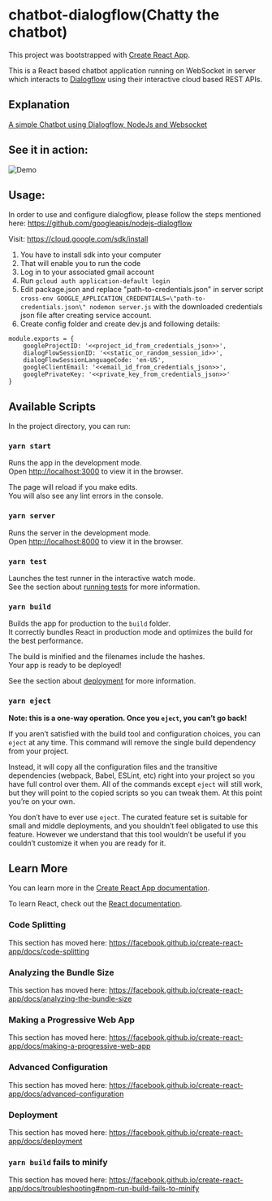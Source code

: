 chatbot-dialogflow(Chatty the chatbot)
===================================================

This project was bootstrapped with [Create React App](https://github.com/facebook/create-react-app).

This is a React based chatbot application running on WebSocket in server which interacts to [Dialogflow](https://dialogflow.cloud.google.com/) using their interactive cloud based REST APIs.

## Explanation

[A simple Chatbot using Dialogflow, NodeJs and Websocket](https://arpendu.hashnode.dev/a-simple-chatbot-using-dialogflow-nodejs-and-websocket-ckd0b0ojc007d7rs1hhpxddco)

See it in action:
-----------------
![Demo](https://cdn.hashnode.com/res/hashnode/image/upload/v1595591524160/BxBlGX1Lv.gif)

Usage:
----------------

In order to use and configure dialogflow, please follow the steps mentioned here: https://github.com/googleapis/nodejs-dialogflow

Visit: https://cloud.google.com/sdk/install
1) You have to install sdk into your computer
2) That will enable you to run the code
3) Log in to your associated gmail account
4) Run `gcloud auth application-default login`
5) Edit package.json and replace "path-to-credentials.json" in server script `cross-env GOOGLE_APPLICATION_CREDENTIALS=\"path-to-credentials.json\" nodemon server.js` with the downloaded credentials json file after creating service account.
6) Create config folder and create dev.js and following details:

```
module.exports = {
    googleProjectID: '<<project_id_from_credentials_json>>',
    dialogFlowSessionID: '<<static_or_random_session_id>>',
    dialogFlowSessionLanguageCode: 'en-US',
    googleClientEmail: '<<email_id_from_credentials_json>>',
    googlePrivateKey: '<<private_key_from_credentials_json>>'
}
```


## Available Scripts

In the project directory, you can run:

### `yarn start`

Runs the app in the development mode.<br />
Open [http://localhost:3000](http://localhost:3000) to view it in the browser.

The page will reload if you make edits.<br />
You will also see any lint errors in the console.

### `yarn server`


Runs the server in the development mode.<br />
Open [http://localhost:8000](http://localhost:8000) to view it in the browser.

### `yarn test`

Launches the test runner in the interactive watch mode.<br />
See the section about [running tests](https://facebook.github.io/create-react-app/docs/running-tests) for more information.

### `yarn build`

Builds the app for production to the `build` folder.<br />
It correctly bundles React in production mode and optimizes the build for the best performance.

The build is minified and the filenames include the hashes.<br />
Your app is ready to be deployed!

See the section about [deployment](https://facebook.github.io/create-react-app/docs/deployment) for more information.

### `yarn eject`

**Note: this is a one-way operation. Once you `eject`, you can’t go back!**

If you aren’t satisfied with the build tool and configuration choices, you can `eject` at any time. This command will remove the single build dependency from your project.

Instead, it will copy all the configuration files and the transitive dependencies (webpack, Babel, ESLint, etc) right into your project so you have full control over them. All of the commands except `eject` will still work, but they will point to the copied scripts so you can tweak them. At this point you’re on your own.

You don’t have to ever use `eject`. The curated feature set is suitable for small and middle deployments, and you shouldn’t feel obligated to use this feature. However we understand that this tool wouldn’t be useful if you couldn’t customize it when you are ready for it.

## Learn More

You can learn more in the [Create React App documentation](https://facebook.github.io/create-react-app/docs/getting-started).

To learn React, check out the [React documentation](https://reactjs.org/).

### Code Splitting

This section has moved here: https://facebook.github.io/create-react-app/docs/code-splitting

### Analyzing the Bundle Size

This section has moved here: https://facebook.github.io/create-react-app/docs/analyzing-the-bundle-size

### Making a Progressive Web App

This section has moved here: https://facebook.github.io/create-react-app/docs/making-a-progressive-web-app

### Advanced Configuration

This section has moved here: https://facebook.github.io/create-react-app/docs/advanced-configuration

### Deployment

This section has moved here: https://facebook.github.io/create-react-app/docs/deployment

### `yarn build` fails to minify

This section has moved here: https://facebook.github.io/create-react-app/docs/troubleshooting#npm-run-build-fails-to-minify
